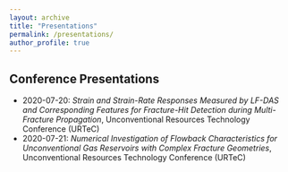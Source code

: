```yaml
---
layout: archive
title: "Presentations"
permalink: /presentations/
author_profile: true
---
```


## Conference Presentations
- 2020-07-20: *Strain and Strain-Rate Responses Measured by LF-DAS and Corresponding Features for Fracture-Hit Detection during Multi-Fracture Propagation*, Unconventional Resources Technology Conference (URTeC) 
- 2020-07-21: *Numerical Investigation of Flowback Characteristics for Unconventional Gas Reservoirs with Complex Fracture Geometries*, Unconventional Resources Technology Conference (URTeC)